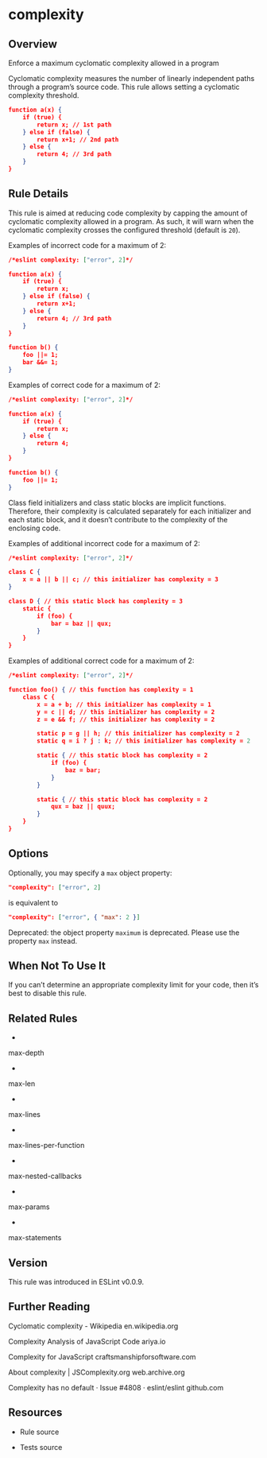 

# complexity
## Overview

Enforce a maximum cyclomatic complexity allowed in a program

Cyclomatic complexity measures the number of linearly independent paths through a program’s source code. This rule allows setting a cyclomatic complexity threshold.


```json
function a(x) {
    if (true) {
        return x; // 1st path
    } else if (false) {
        return x+1; // 2nd path
    } else {
        return 4; // 3rd path
    }
}
```

## Rule Details

This rule is aimed at reducing code complexity by capping the amount of cyclomatic complexity allowed in a program. As such, it will warn when the cyclomatic complexity crosses the configured threshold (default is `20`).

Examples of incorrect code for a maximum of 2:


```json
/*eslint complexity: ["error", 2]*/

function a(x) {
    if (true) {
        return x;
    } else if (false) {
        return x+1;
    } else {
        return 4; // 3rd path
    }
}

function b() {
    foo ||= 1;
    bar &&= 1;
}
```

Examples of correct code for a maximum of 2:


```json
/*eslint complexity: ["error", 2]*/

function a(x) {
    if (true) {
        return x;
    } else {
        return 4;
    }
}

function b() {
    foo ||= 1;
}
```

Class field initializers and class static blocks are implicit functions. Therefore, their complexity is calculated separately for each initializer and each static block, and it doesn’t contribute to the complexity of the enclosing code.

Examples of additional incorrect code for a maximum of 2:


```json
/*eslint complexity: ["error", 2]*/

class C {
    x = a || b || c; // this initializer has complexity = 3
}

class D { // this static block has complexity = 3
    static {
        if (foo) {
            bar = baz || qux;
        }
    }
}
```

Examples of additional correct code for a maximum of 2:


```json
/*eslint complexity: ["error", 2]*/

function foo() { // this function has complexity = 1
    class C {
        x = a + b; // this initializer has complexity = 1
        y = c || d; // this initializer has complexity = 2
        z = e && f; // this initializer has complexity = 2

        static p = g || h; // this initializer has complexity = 2
        static q = i ? j : k; // this initializer has complexity = 2

        static { // this static block has complexity = 2
            if (foo) {
                baz = bar;
            }
        }

        static { // this static block has complexity = 2
            qux = baz || quux;
        }
    }
}
```

## Options

Optionally, you may specify a `max` object property:


```json
"complexity": ["error", 2]
```

is equivalent to


```json
"complexity": ["error", { "max": 2 }]
```

Deprecated: the object property `maximum` is deprecated. Please use the property `max` instead.

## When Not To Use It

If you can’t determine an appropriate complexity limit for your code, then it’s best to disable this rule.

## Related Rules


- 
max-depth 

- 
max-len 

- 
max-lines 

- 
max-lines-per-function 

- 
max-nested-callbacks 

- 
max-params 

- 
max-statements 

## Version

This rule was introduced in ESLint v0.0.9.

## Further Reading

Cyclomatic complexity - Wikipedia 
 en.wikipedia.org

Complexity Analysis of JavaScript Code 
 ariya.io

Complexity for JavaScript 
 craftsmanshipforsoftware.com

About complexity | JSComplexity.org 
 web.archive.org

Complexity has no default · Issue #4808 · eslint/eslint 
 github.com

## Resources


- Rule source 

- Tests source 

